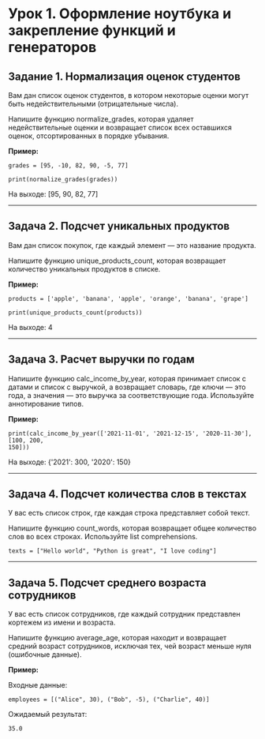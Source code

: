 # Урок 1. Оформление ноутбука и закрепление функций и генераторов

## Задание 1. Нормализация оценок студентов
Вам дан список оценок студентов, в котором некоторые оценки могут быть
недействительными (отрицательные числа).

Напишите функцию normalize_grades, которая удаляет недействительные оценки и возвращает
список всех оставшихся оценок, отсортированных в порядке убывания.

**Пример:**

    grades = [95, -10, 82, 90, -5, 77]

    print(normalize_grades(grades))

  На выходе: [95, 90, 82, 77]

----
## Задача 2. Подсчет уникальных продуктов
Вам дан список покупок, где каждый элемент — это название продукта.

Напишите функцию unique_products_count, которая возвращает
количество уникальных продуктов в списке.

**Пример:**

    products = ['apple', 'banana', 'apple', 'orange', 'banana', 'grape']

    print(unique_products_count(products))

На выходе: 4

-----
## Задача 3. Расчет выручки по годам
Напишите функцию calc_income_by_year, которая принимает список с
датами и список с выручкой, а возвращает словарь, где ключи — это года, а
значения — это выручка за соответствующие года. Используйте аннотирование
типов.

**Пример:**

    print(calc_income_by_year(['2021-11-01', '2021-12-15', '2020-11-30'], [100, 200,
    150]))

На выходе: {'2021': 300, '2020': 150}

---
## Задача 4. Подсчет количества слов в текстах
У вас есть список строк, где каждая строка представляет собой текст.

Напишите функцию count_words, которая возвращает общее количество слов
во всех строках. Используйте list comprehensions.

    texts = ["Hello world", "Python is great", "I love coding"]

---
## Задача 5. Подсчет среднего возраста сотрудников
У вас есть список сотрудников, где каждый сотрудник представлен кортежем из
имени и возраста. 

Напишите функцию average_age, которая находит и
возвращает средний возраст сотрудников, исключая тех, чей возраст меньше
нуля (ошибочные данные).

**Пример:**

Входные данные:

    employees = [("Alice", 30), ("Bob", -5), ("Charlie", 40)]

Ожидаемый результат:

    35.0
